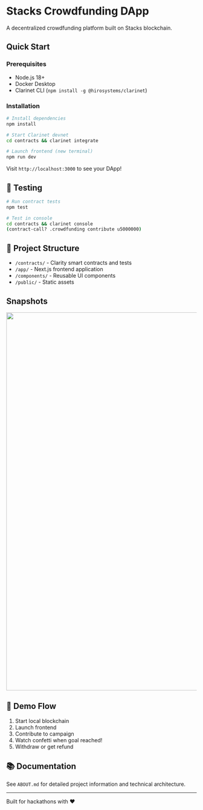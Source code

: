 # Stacks Crowdfunding DApp 

A  decentralized crowdfunding platform built on Stacks blockchain.

##  Quick Start

### Prerequisites
- Node.js 18+
- Docker Desktop
- Clarinet CLI (`npm install -g @hirosystems/clarinet`)

### Installation

```bash
# Install dependencies
npm install

# Start Clarinet devnet
cd contracts && clarinet integrate

# Launch frontend (new terminal)
npm run dev
```

Visit `http://localhost:3000` to see your DApp!

## 🧪 Testing

```bash
# Run contract tests
npm test

# Test in console
cd contracts && clarinet console
(contract-call? .crowdfunding contribute u5000000)
```

## 📁 Project Structure

- `/contracts/` - Clarity smart contracts and tests
- `/app/` - Next.js frontend application
- `/components/` - Reusable UI components
- `/public/` - Static assets

## Snapshots
<img src="/Users/rahulnegi/Desktop/Screenshot 2025-08-29 at 2.54.19 PM.png" width="1000px">

## 🎯 Demo Flow

1. Start local blockchain
2. Launch frontend
3. Contribute to campaign
4. Watch confetti when goal reached!
5. Withdraw or get refund

## 📚 Documentation

See `ABOUT.md` for detailed project information and technical architecture.

---

Built for hackathons with ❤️
